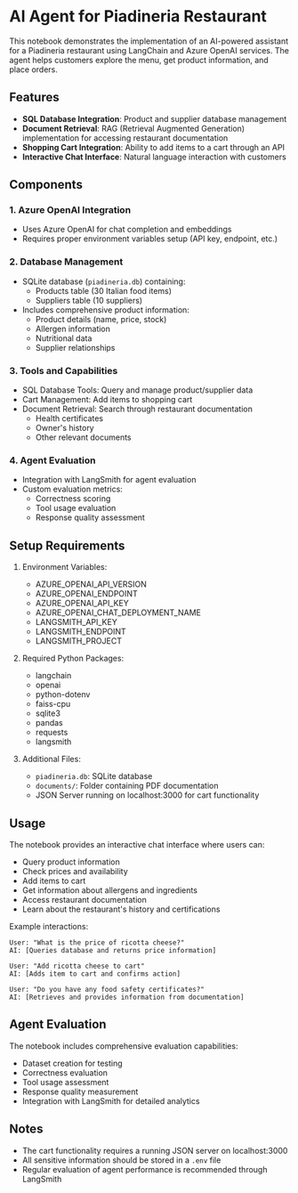 # AI Agent for Piadineria Restaurant

This notebook demonstrates the implementation of an AI-powered assistant for a Piadineria restaurant using LangChain and Azure OpenAI services. The agent helps customers explore the menu, get product information, and place orders.

## Features


- **SQL Database Integration**: Product and supplier database management
- **Document Retrieval**: RAG (Retrieval Augmented Generation) implementation for accessing restaurant documentation
- **Shopping Cart Integration**: Ability to add items to a cart through an API
- **Interactive Chat Interface**: Natural language interaction with customers

## Components

### 1. Azure OpenAI Integration
- Uses Azure OpenAI for chat completion and embeddings
- Requires proper environment variables setup (API key, endpoint, etc.)

### 2. Database Management
- SQLite database (`piadineria.db`) containing:
  - Products table (30 Italian food items)
  - Suppliers table (10 suppliers)
- Includes comprehensive product information:
  - Product details (name, price, stock)
  - Allergen information
  - Nutritional data
  - Supplier relationships

### 3. Tools and Capabilities
- SQL Database Tools: Query and manage product/supplier data
- Cart Management: Add items to shopping cart
- Document Retrieval: Search through restaurant documentation
  - Health certificates
  - Owner's history
  - Other relevant documents

### 4. Agent Evaluation
- Integration with LangSmith for agent evaluation
- Custom evaluation metrics:
  - Correctness scoring
  - Tool usage evaluation
  - Response quality assessment

## Setup Requirements

1. Environment Variables:
   - AZURE_OPENAI_API_VERSION
   - AZURE_OPENAI_ENDPOINT
   - AZURE_OPENAI_API_KEY
   - AZURE_OPENAI_CHAT_DEPLOYMENT_NAME
   - LANGSMITH_API_KEY
   - LANGSMITH_ENDPOINT
   - LANGSMITH_PROJECT

2. Required Python Packages:
   - langchain
   - openai
   - python-dotenv
   - faiss-cpu
   - sqlite3
   - pandas
   - requests
   - langsmith

3. Additional Files:
   - `piadineria.db`: SQLite database
   - `documents/`: Folder containing PDF documentation
   - JSON Server running on localhost:3000 for cart functionality

## Usage

The notebook provides an interactive chat interface where users can:
- Query product information
- Check prices and availability
- Add items to cart
- Get information about allergens and ingredients
- Access restaurant documentation
- Learn about the restaurant's history and certifications

Example interactions:
```
User: "What is the price of ricotta cheese?"
AI: [Queries database and returns price information]

User: "Add ricotta cheese to cart"
AI: [Adds item to cart and confirms action]

User: "Do you have any food safety certificates?"
AI: [Retrieves and provides information from documentation]
```

## Agent Evaluation

The notebook includes comprehensive evaluation capabilities:
- Dataset creation for testing
- Correctness evaluation
- Tool usage assessment
- Response quality measurement
- Integration with LangSmith for detailed analytics

## Notes

- The cart functionality requires a running JSON server on localhost:3000
- All sensitive information should be stored in a `.env` file
- Regular evaluation of agent performance is recommended through LangSmith
